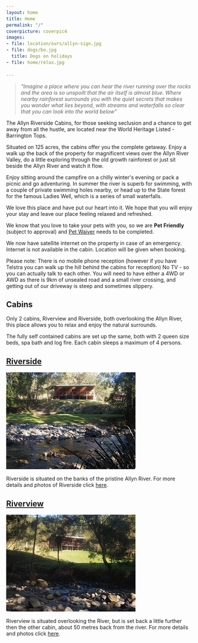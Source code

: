 ```yaml
---
layout: home
title: Home
permalink: "/"
coverpicture: coverpic4
images:
- file: location/ours/allyn-sign.jpg
- file: dogs/bo.jpg
  title: Dogs on holidays
- file: home/relax.jpg

---
```

> _"Imagine a place where you can hear the river running over the rocks and the area is so unspoilt that the air itself is almost blue. Where nearby rainforest surrounds you with the quiet secrets that makes you wonder what lies beyond, with streams and waterfalls so clear that you can look into the world below"_

The Allyn Riverside Cabins, for those seeking seclusion and a chance to get away from all the hustle, are located near the World Heritage Listed - Barrington Tops.

Situated on 125 acres, the cabins offer you the complete getaway. Enjoy a walk up the back of the property for magnificent views over the Allyn River Valley, do a little exploring through the old growth rainforest or just sit beside the Allyn River and watch it flow.

Enjoy sitting around the campfire on a chilly winter's evening or pack a picnic and go adventuring.
In summer the river is superb for swimming, with a couple of private swimming holes nearby, or head up to the
State forest for the famous Ladies Well, which is a series of small waterfalls.

We love this place and have put our heart into it.
We hope that you will enjoy your stay and leave our place feeling relaxed and refreshed.

We know that you love to take your pets with you, so we are **Pet Friendly** (subject to approval) and [Pet Waiver](/petwaiver.pdf) needs to be completed.

We now have satellite internet on the property in case of an emergency.  Internet is not available in the cabin. Location will be given when booking.

Please note: There is no mobile phone reception (however if you have Telstra you can walk up the hill behind the cabins for reception) No TV - so you can actually talk to each other. You will need to have either a 4WD or AWD  as there is 9km of unsealed road and a small river crossing, and getting out of our driveway is steep and sometimes slippery.

## Cabins

Only 2 cabins, Riverview and Riverside, both overlooking the Allyn River, this place allows you to relax and enjoy the natural surrounds.

The fully self contained cabins are set up the same, both with 2 queen size beds, spa bath and log fire. Each cabin sleeps a maximum of 4 persons.

<div class="row">
<div class="col-sm-5">
<h2><a title="Riverside Cabin" href="/cabins/riverside">Riverside</a></h2>

<p>
<a href="/img/home/riverside.jpg" data-gallery><img src="/img/thumbnails/home/riverside.jpg" class="img-responsive img-thumbnail"></a>
</p>

<p>Riverside is situated on the banks of the pristine Allyn River. For more details and photos of Riverside click <a title="Riverside Cabin" href="/cabins/riverside">here</a>.
</p>

</div>

<div class="col-sm-5 col-sm-offset-1">
<h2><a title="Riverview Cabin" href="/cabins/riverview">Riverview</a></h2>
<p>
<a href="/img/home/riverview.jpg" data-gallery><img src="/img/thumbnails/home/riverview.jpg" class="img-responsive img-thumbnail"></a>
</p>

<p>
Riverview is situated overlooking the River, but is set
back a little further then the other cabin, about 50 metres back from the river. For more details and photos click <a title="Riverview Cabin" href="/cabins/riverview">here</a>.
</p>
</div>
</div>